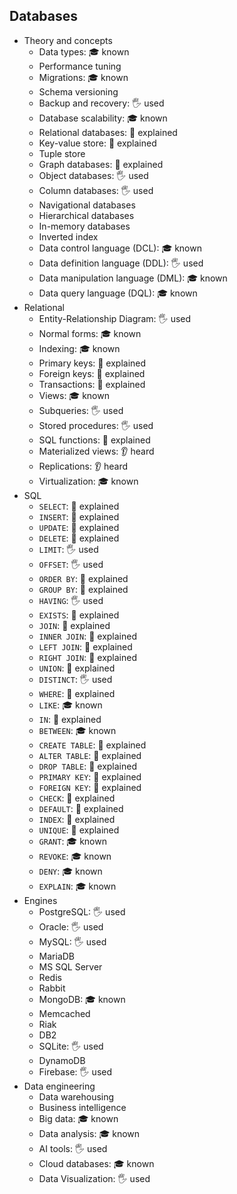 ## Databases

- Theory and concepts
  - Data types: 🎓 known
  - Performance tuning
  - Migrations: 🎓 known
  - Schema versioning
  - Backup and recovery: 🖐️ used
  - Database scalability: 🎓 known
  - Relational databases: 🙋 explained
  - Key-value store: 🙋 explained
  - Tuple store
  - Graph databases: 🙋 explained
  - Object databases: 🖐️ used
  - Column databases: 🖐️ used
  - Navigational databases
  - Hierarchical databases
  - In-memory databases
  - Inverted index
  - Data control language (DCL): 🎓 known
  - Data definition language (DDL): 🖐️ used
  - Data manipulation language (DML): 🎓 known
  - Data query language (DQL): 🎓 known
- Relational
  - Entity-Relationship Diagram: 🖐️ used
  - Normal forms: 🎓 known
  - Indexing: 🎓 known
  - Primary keys: 🙋 explained
  - Foreign keys: 🙋 explained
  - Transactions: 🙋 explained
  - Views: 🎓 known
  - Subqueries: 🖐️ used
  - Stored procedures: 🖐️ used
  - SQL functions: 🙋 explained
  - Materialized views: 👂 heard
  - Replications: 👂 heard
  - Virtualization: 🎓 known
- SQL
  - `SELECT`: 🙋 explained
  - `INSERT`: 🙋 explained
  - `UPDATE`: 🙋 explained
  - `DELETE`: 🙋 explained
  - `LIMIT`: 🖐️ used
  - `OFFSET`: 🖐️ used
  - `ORDER BY`: 🙋 explained
  - `GROUP BY`: 🙋 explained
  - `HAVING`: 🖐️ used
  - `EXISTS`: 🙋 explained
  - `JOIN`: 🙋 explained
  - `INNER JOIN`: 🙋 explained
  - `LEFT JOIN`: 🙋 explained
  - `RIGHT JOIN`: 🙋 explained
  - `UNION`: 🙋 explained
  - `DISTINCT`: 🖐️ used
  - `WHERE`: 🙋 explained
  - `LIKE`: 🎓 known
  - `IN`: 🙋 explained
  - `BETWEEN`: 🎓 known
  - `CREATE TABLE`: 🙋 explained
  - `ALTER TABLE`: 🙋 explained
  - `DROP TABLE`: 🙋 explained
  - `PRIMARY KEY`: 🙋 explained
  - `FOREIGN KEY`: 🙋 explained
  - `CHECK`: 🙋 explained
  - `DEFAULT`: 🙋 explained
  - `INDEX`: 🙋 explained
  - `UNIQUE`: 🙋 explained
  - `GRANT`: 🎓 known
  - `REVOKE`: 🎓 known
  - `DENY`: 🎓 known
  - `EXPLAIN`: 🎓 known
- Engines
  - PostgreSQL: 🖐️ used
  - Oracle: 🖐️ used
  - MySQL: 🖐️ used
  - MariaDB
  - MS SQL Server
  - Redis
  - Rabbit
  - MongoDB: 🎓 known
  - Memcached
  - Riak
  - DB2
  - SQLite: 🖐️ used
  - DynamoDB
  - Firebase: 🖐️ used
- Data engineering
  - Data warehousing
  - Business intelligence
  - Big data: 🎓 known
  - Data analysis: 🎓 known
  - AI tools: 🖐️ used
  - Cloud databases: 🎓 known
  - Data Visualization: 🖐️ used
